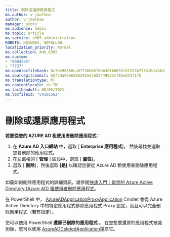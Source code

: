 ```yaml
---
title: 刪除或還原應用程式
ms.author: v-jmathew
author: v-jmathew
manager: scotv
ms.audience: Admin
ms.topic: article
ms.service: o365-administration
ROBOTS: NOINDEX, NOFOLLOW
localization_priority: Normal
ms.collection: Adm_O365
ms.custom:
- "9004335"
- "7737"
ms.openlocfilehash: 0c7be98650ca87f36b66f0bb38fb665fc81525b7f3410da14b99fb67468c1e73
ms.sourcegitcommit: b5f7da89a650d2915dc652449623c78be6247175
ms.translationtype: MT
ms.contentlocale: zh-TW
ms.lasthandoff: 08/05/2021
ms.locfileid: "54102562"
---
```

# <a name="delete-or-restore-applications"></a>刪除或還原應用程式

**若要從您的 AZURE AD 租使用者刪除應用程式**：

1. 在 **Azure AD 入口網站** 中，選取 [ **Enterprise 應用程式**]。 然後尋找並選取您要刪除的應用程式。
2. 在左窗格的 [ **管理** ] 區段中，選取 [ **屬性**]。
3. 選取 [ **刪除**]，然後選取 **[是]** 以確認您要從 Azure AD 租使用者刪除應用程式。

如需如何刪除應用程式的詳細資訊，請參閱[快速入門：從您的 Azure Active Directory (Azure AD) 租使用者刪除應用程式](https://docs.microsoft.com/azure/active-directory/manage-apps/delete-application-portal#delete-an-application-from-your-azure-ad-tenant)。

在 PowerShell 中， [AzureADApplicationProxyApplication](https://docs.microsoft.com/powershell/module/azuread/remove-azureadapplicationproxyapplication) Cmdlet 會從 Azure Active Directory 中的特定應用程式移除應用程式 Proxy 設定，而且可以完全刪除應用程式（若有指定）。

您可以使用 PowerShell **還原已刪除的應用程式** 。 在您想要還原的應用程式被識別後，您可以使用 [AzureADDeletedApplication](https://docs.microsoft.com/powershell/module/azuread/restore-azureaddeletedapplication)還原它。
